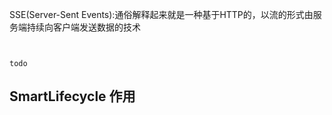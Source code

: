 
SSE(Server-Sent Events):通俗解释起来就是一种基于HTTP的，以流的形式由服务端持续向客户端发送数据的技术

```


todo

```



## SmartLifecycle 作用


